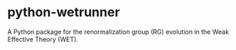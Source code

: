 # python-wetrunner

A Python package for the renormalization group (RG) evolution in the
Weak Effective Theory (WET).
